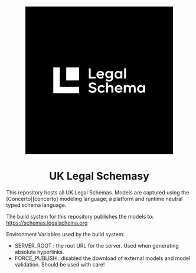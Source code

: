 <p align="center">
  <a href="https://www.legalschema.org/">
    <img src="assets/images/logo.png" alt="UK Legal Schemas Logo" width="400" />
  </a>
</p>  

<h1 align="center">UK Legal Schemasy</h1>

This repository hosts all UK Legal Schemas. Models are captured using the [Concerto][concerto] modeling language; a platform and runtime neutral typed schema language.

The build system for this repository publishes the models to: https://schemas.legalschema.org

Environment Variables used by the build system:

- SERVER_ROOT : the root URL for the server. Used when generating absolute hyperlinks.
- FORCE_PUBLISH : disabled the download of external models and model validation. Should be used with care!
